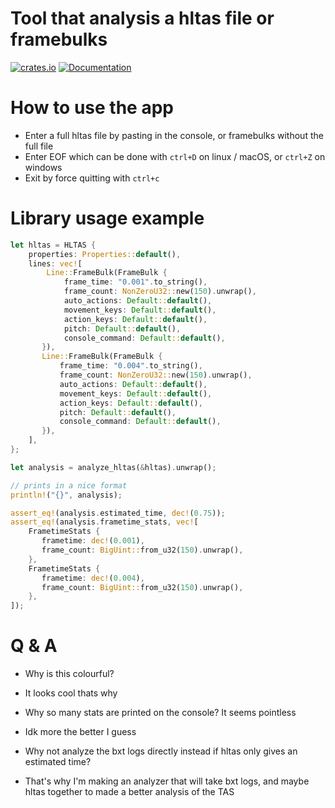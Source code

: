 # Tool that analysis a hltas file or framebulks

[![crates.io](https://img.shields.io/crates/d/hltas-framebulk-analyzer)](https://crates.io/crates/hltas-framebulk-analyzer)
[![Documentation](https://img.shields.io/docsrs/hltas-framebulk-analyzer)](https://docs.rs/hltas-framebulk-analyzer)

# How to use the app
- Enter a full hltas file by pasting in the console, or framebulks without the full file
- Enter EOF which can be done with `ctrl+D` on linux / macOS, or `ctrl+Z` on windows
- Exit by force quitting with `ctrl+c`

# Library usage example
```rust
let hltas = HLTAS {
    properties: Properties::default(),
    lines: vec![
        Line::FrameBulk(FrameBulk {
            frame_time: "0.001".to_string(),
            frame_count: NonZeroU32::new(150).unwrap(),
            auto_actions: Default::default(),
            movement_keys: Default::default(),
            action_keys: Default::default(),
            pitch: Default::default(),
            console_command: Default::default(),
       }),
       Line::FrameBulk(FrameBulk {
           frame_time: "0.004".to_string(),
           frame_count: NonZeroU32::new(150).unwrap(),
           auto_actions: Default::default(),
           movement_keys: Default::default(),
           action_keys: Default::default(),
           pitch: Default::default(),
           console_command: Default::default(),
       }),
    ],
};

let analysis = analyze_hltas(&hltas).unwrap();

// prints in a nice format
println!("{}", analysis);

assert_eq!(analysis.estimated_time, dec!(0.75));
assert_eq!(analysis.frametime_stats, vec![
    FrametimeStats {
       frametime: dec!(0.001),
       frame_count: BigUint::from_u32(150).unwrap(),
    },
    FrametimeStats {
       frametime: dec!(0.004),
       frame_count: BigUint::from_u32(150).unwrap(),
    },
]);
```

# Q & A
- Why is this colourful?
- It looks cool thats why

- Why so many stats are printed on the console? It seems pointless
- Idk more the better I guess

- Why not analyze the bxt logs directly instead if hltas only gives an estimated time?
- That's why I'm making an analyzer that will take bxt logs, and maybe hltas together to made a better analysis of the TAS